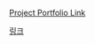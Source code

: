 [Project Portfolio Link](https://www.notion.so/Music-Recommendation-App-d426a4beba124c63b9b0391fefa39b1b)

[링크](https://muse-haebing25.koyeb.app/)

